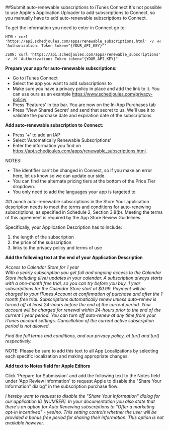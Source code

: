 ##Submit auto-renewable subscriptions to iTunes Connect
It's not possible to use Apple's Application Uploader to add subscriptions to Connect, so you manually have to add auto-renewable subscriptions to Connect.

To get the information you need to enter in Connect go to:


```
HTML: curl 'https://api.schedjoules.com/apps/renewable_subscriptions.html' -v -H 'Authorization: Token token="{YOUR_API_KEY}"'

JSON: curl 'https://api.schedjoules.com/apps/renewable_subscriptions' -v -H 'Authorization: Token token="{YOUR_API_KEY}"'
```

**Prepare your app for auto-renewable subscriptions:**
* Go to iTunes Connect
* Select the app you want to add subscriptions to
* Make sure you have a privacy policy in place and add the link to it. You can use ours as an example https://www.schedjoules.com/privacy-policy/
* Press 'Features' in top bar. You are now on the In-App Purchases tab
* Press 'View Shared Secret' and send that secret to us. We'll use it to validate the purchase date and expiration date of the subscriptions

**Add auto-renewable subscription to Connect:**
* Press '+' to add an IAP
* Select 'Automatically Renewable Subscriptions’
* Enter the information you find on https://api.schedjoules.com/apps/renewable_subscriptions.html.

NOTES:
* The identifier can't be changed in Connect, so if you make an error here, let us know so we can update our side.
* You can find the alternate pricing tiers at the bottom of the Price Tier dropdown.
* You only need to add the languages your app is targeted to

##Launch auto-renewable subscriptions in the Store
Your application description needs to meet the terms and conditions for auto-renewing subscriptions, as specified in Schedule 2, Section 3.8(b). Meeting the terms of this agreement is required by the App Store Review Guidelines.

Specifically, your Application Description has to include:

1. the length of the subscription
2. the price of the subscription
3. links to the privacy policy and terms of use

**Add the following text at the end of your Application Description**

*Access to Calendar Store for 1 year*<br/>
*With a yearly subscription you get full and ongoing access to the Calendar Store including (live) updates in your calendar. A subscription always starts with a one-month free trial, so you can try before you buy. 1 year subscriptions for the Calendar Store start at $0.99. Payment will be charged to your iTunes Account at confirmation of purchase and after the 1 month free trial. Subscriptions automatically renew unless auto-renew is turned off at least 24-hours before the end of the current period. Your account will be charged for renewal within 24-hours prior to the end of the current 1 year period. You can turn off auto-renew at any time from your iTunes account settings. Cancellation of the current active subscription period is not allowed.*

*Find the full terms and conditions, and our privacy policy, at [url] and [url] respectively.*

NOTE: Please be sure to add this text to all App Localizations by selecting each specific localization and making appropriate changes.

**Add text to Notes field for Apple Editors**

Click 'Prepare for Submission' and add the following text to the Notes field under 'App Review Information' to request Apple to disable the "Share Your Information" dialog" in the subscription purchase flow:

*I hereby want to request to disable the "Share Your Information" dialog for our application ID [NUMBER]. In your documentation you also state that there's an option for Auto Renewing subscriptions to "Offer a marketing opt-in incentived" - yes/no. This setting controls whether the user will be provided a bonus free period for sharing their information. This option is not available however.*





